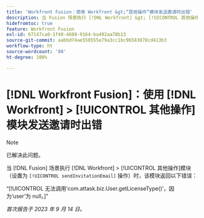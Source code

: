 ```yaml
---
title: 'Workfront Fusion：使用 Workfront &gt;“其他操作”模块发送邀请时出错'
description: 当 Fusion 场景执行 [!DNL Workfront] &gt; [!UICONTROL 其他操作]模块（设置为 sendInvitationEmail 操作）时，该模块返回一个错误。
hidefromtoc: true
feature: Workfront Fusion
exl-id: 67147ca0-1f40-4688-9164-ba492aa78b13
source-git-commit: aabbd74ae558555e79a3cc1bc96583878cd413b3
workflow-type: ht
source-wordcount: '80'
ht-degree: 100%

---
```


# [!DNL Workfront Fusion]：使用 [!DNL Workfront] > [!UICONTROL 其他操作]模块发送邀请时出错

>[!NOTE]
>
>已解决此问题。

当 [!DNL Fusion] 场景执行 [!DNL Workfront] > [!UICONTROL 其他操作]模块（设置为 `[!UICONTROL sendInvitationEmail]` 操作）时，该模块返回以下错误：

“[!UICONTROL 无法调用‘com.attask.biz.User.getLicenseType()’，因为‘user’为 null。]”

_首次报告于 2023 年 9 月 14 日。_
